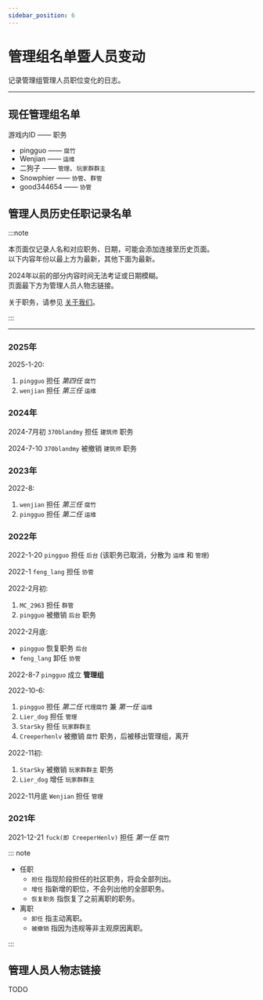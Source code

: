 ```yaml
---
sidebar_position: 6
---
```


# 管理组名单暨人员变动

记录管理组管理人员职位变化的日志。

***

## 现任管理组名单
游戏内ID —— 职务

* pingguo —— `腐竹`
* Wenjian —— `运维`
* 二狗子 —— `管理`、`玩家群群主`
* Snowphier —— `协管`、`群管`
* good344654 —— `协管`

## 管理人员历史任职记录名单

:::note

本页面仅记录人名和对应职务、日期，可能会添加连接至历史页面。  
以下内容年份以最上方为最新，其他下面为最新。

2024年以前的部分内容时间无法考证或日期模糊。  
页面最下方为管理人员人物志链接。

关于职务，请参见 [关于我们](https://wiki.redstarmc.top/about)。

:::

***

### 2025年

2025-1-20:
1. `pingguo` 担任 *第四任* `腐竹`
2. `wenjian` 担任 *第三任* `运维`

### 2024年

2024-7月初 `370blandmy` 担任 `建筑师` 职务

2024-7-10 `370blandmy` 被撤销 `建筑师` 职务  <!-- (此处应链接到 `370事件`) -->

### 2023年

2022-8:
1. `wenjian` 担任 *第三任* `腐竹`
2. `pingguo` 担任 *第二任* `运维`

### 2022年

2022-1-20 `pingguo` 担任 `后台` (该职务已取消，分散为 `运维` 和 `管理`)

2022-1 `feng_lang` 担任 `协管`

2022-2月初:
1. `MC_2963` 担任 `群管`
2. `pingguo` 被撤销 `后台` 职务

2022-2月底:
* `pingguo` 恢复职务 `后台`
* `feng_lang` 卸任 `协管`

2022-8-7 `pingguo` 成立 **管理组**

2022-10-6:
1. `pingguo` 担任 *第二任* `代理腐竹` 兼 *第一任* `运维`
2. `Lier_dog` 担任 `管理`
3. `StarSky` 担任 `玩家群群主`
4. `Creeperhenlv` 被撤销 `腐竹` 职务，后被移出管理组，离开

2022-11初:
1. `StarSky` 被撤销 `玩家群群主` 职务
2. `Lier_dog` 增任 `玩家群群主`

2022-11月底 `Wenjian` 担任 `管理`

### 2021年

2021-12-21 `fuck(即 CreeperHenlv)` 担任 *第一任* `腐竹` 


::: note

* 任职
  - `担任` 指现阶段担任的社区职务，将会全部列出。
  - `增任` 指新增的职位，不会列出他的全部职务。
  - `恢复职务` 指恢复了之前离职的职务。
* 离职
  - `卸任` 指主动离职。
  - `被撤销` 指因为违规等非主观原因离职。

:::

## 管理人员人物志链接

TODO



